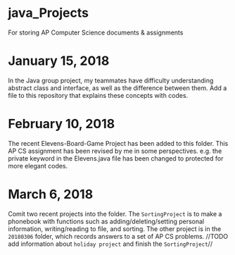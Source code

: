 # java_Projects
For storing AP Computer Science documents &amp; assignments

# January 15, 2018
In the Java group project, my teammates have difficulty understanding abstract class and interface, as well as the difference between them. Add a file to this repository that explains these concepts with codes. 

# February 10, 2018
The recent Elevens-Board-Game Project has been added to this folder. This AP CS assignment has been revised by me in some perspectives. e.g. the private keyword in the Elevens.java file has been changed to protected for more elegant codes. 

# March 6, 2018
Comit two recent projects into the folder. The `SortingProject` is to make a phonebook with functions such as adding/deleting/setting personal information, writing/reading to file, and sorting. The other project is in the `20180306` folder, which records answers to a set of AP CS problems.
//TODO add information about `holiday project` and finish the `SortingProject`//
